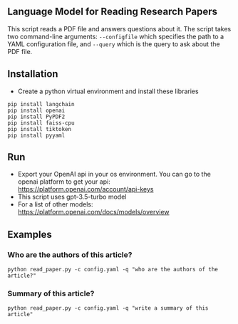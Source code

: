 ## Language Model for Reading Research Papers
This script reads a PDF file and answers questions about it. The script takes two command-line arguments: `--configfile` which specifies the path to a YAML configuration file, and `--query` which is the query to ask about the PDF file.

## Installation
- Create a python virtual environment and install these libraries
```
pip install langchain
pip install openai
pip install PyPDF2
pip install faiss-cpu
pip install tiktoken
pip install pyyaml
```

## Run
- Export your OpenAI api in your os environment. You can go to the openai platform to get your api: https://platform.openai.com/account/api-keys
- This script uses gpt-3.5-turbo model
- For a list of other models: https://platform.openai.com/docs/models/overview

## Examples

### Who are the authors of this article?
```
python read_paper.py -c config.yaml -q "who are the authors of the article?"
```

### Summary of this article?
```
python read_paper.py -c config.yaml -q "write a summary of this article"
```
